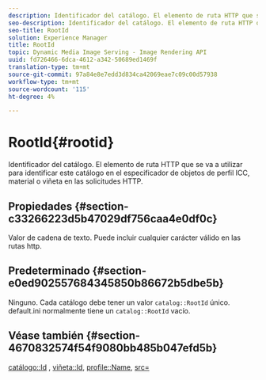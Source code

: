 ```yaml
---
description: Identificador del catálogo. El elemento de ruta HTTP que se va a utilizar para identificar este catálogo en el especificador de objetos de perfil ICC, material o viñeta en las solicitudes HTTP.
seo-description: Identificador del catálogo. El elemento de ruta HTTP que se va a utilizar para identificar este catálogo en el especificador de objetos de perfil ICC, material o viñeta en las solicitudes HTTP.
seo-title: RootId
solution: Experience Manager
title: RootId
topic: Dynamic Media Image Serving - Image Rendering API
uuid: fd726466-6dca-4612-a342-50689ed1469f
translation-type: tm+mt
source-git-commit: 97a84e8e7edd3d834ca42069eae7c09c00d57938
workflow-type: tm+mt
source-wordcount: '115'
ht-degree: 4%

---
```



# RootId{#rootid}

Identificador del catálogo. El elemento de ruta HTTP que se va a utilizar para identificar este catálogo en el especificador de objetos de perfil ICC, material o viñeta en las solicitudes HTTP.

## Propiedades {#section-c33266223d5b47029df756caa4e0df0c}

Valor de cadena de texto. Puede incluir cualquier carácter válido en las rutas http.

## Predeterminado {#section-e0ed902557684345850b86672b5dbe5b}

Ninguno. Cada catálogo debe tener un valor `catalog::RootId` único. default.ini normalmente tiene un `catalog::RootId` vacío.

## Véase también {#section-4670832574f54f9080bb485b047efd5b}

[catálogo::Id](../../../../../ir-api/material-cat/image-rendering-api-ref/c-ir-material-catalog/c-ir-material-data-reference/r-ir-id.md#reference-cba2a53a952e403fb57a4e8569f9cf85) ,  [viñeta::Id](../../../../../ir-api/material-cat/image-rendering-api-ref/c-ir-material-catalog/c-ir-vignette-map-reference/r-ir-id-vignette.md#reference-2a7ba758924b4757b3234942304db7fd),  [profile::Name](../../../../../ir-api/material-cat/image-rendering-api-ref/c-ir-material-catalog/c-ir-macro-definition-reference/r-ir-name.md#reference-63b663d2052545ffab030a23e7060b1e),  [src=](../../../../../ir-api/http-protocol/image-rendering-api-ref/c-ir-http-protocol-ref/c-ir-http-protocol-command-reference/r-ir-src.md#reference-62c98abad22149d68d405ed6aaff8272)
